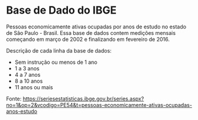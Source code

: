 # Base de Dado do IBGE
Pessoas economicamente ativas ocupadas por anos de estudo no estado de São Paulo - Brasil. Essa base de dados contem medições mensais começando em março de 2002 e finalizando em fevereiro de 2016. 

Descrição de cada linha da base de dados:
* Sem instrução ou menos de 1 ano
* 1 a 3 anos
* 4 a 7 anos
* 8 a 10 anos
* 11 anos ou mais

Fonte: https://seriesestatisticas.ibge.gov.br/series.aspx?no=1&op=2&vcodigo=PE54&t=pessoas-economicamente-ativas-ocupadas-anos-estudo 